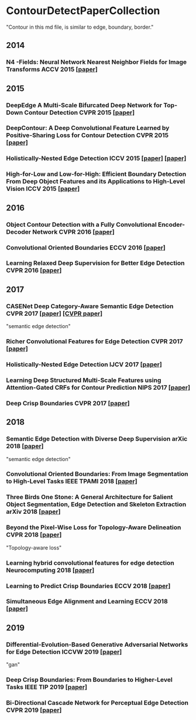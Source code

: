 # ContourDetectPaperCollection
"Contour in this md file, is similar to edge, boundary, border."

## 2014
### N4 -Fields: Neural Network Nearest Neighbor Fields for Image Transforms ACCV 2015 [[paper]](https://link.springer.com/chapter/10.1007/978-3-319-16808-1_36)

## 2015
### DeepEdge A Multi-Scale Bifurcated Deep Network for Top-Down Contour Detection CVPR 2015 [[paper]](http://openaccess.thecvf.com/content_cvpr_2015/html/Bertasius_DeepEdge_A_Multi-Scale_2015_CVPR_paper.html)
### DeepContour: A Deep Convolutional Feature Learned by Positive-Sharing Loss for Contour Detection CVPR 2015 [[paper]](http://openaccess.thecvf.com/content_cvpr_2015/html/Shen_DeepContour_A_Deep_2015_CVPR_paper.html)
### Holistically-Nested Edge Detection ICCV 2015 [[paper]](https://ieeexplore.ieee.org/document/7410521/) [[paper]]((http://openaccess.thecvf.com/content_iccv_2015/html/Xie_Holistically-Nested_Edge_Detection_ICCV_2015_paper.html))
### High-for-Low and Low-for-High: Efficient Boundary Detection From Deep Object Features and its Applications to High-Level Vision ICCV 2015 [[paper]](http://openaccess.thecvf.com/content_iccv_2015/html/Bertasius_High-for-Low_and_Low-for-High_ICCV_2015_paper.html)

## 2016
### Object Contour Detection with a Fully Convolutional Encoder-Decoder Network CVPR 2016 [[paper]](http://www.cv-foundation.org/openaccess/content_cvpr_2016/html/Yang_Object_Contour_Detection_CVPR_2016_paper.html)
### Convolutional Oriented Boundaries ECCV 2016 [[paper]](https://link.springer.com/chapter/10.1007/978-3-319-46448-0_35)
### Learning Relaxed Deep Supervision for Better Edge Detection CVPR 2016 [[paper]](https://www.cv-foundation.org/openaccess/content_cvpr_2016/html/Liu_Learning_Relaxed_Deep_CVPR_2016_paper.html)

## 2017
### CASENet Deep Category-Aware Semantic Edge Detection CVPR 2017 [[paper]](https://arxiv.org/abs/1705.09759) [[CVPR paper]](http://openaccess.thecvf.com/content_cvpr_2017/html/Yu_CASENet_Deep_Category-Aware_CVPR_2017_paper.html)
"semantic edge detection"
### Richer Convolutional Features for Edge Detection CVPR 2017 [[paper]](http://openaccess.thecvf.com/content_cvpr_2017/html/Liu_Richer_Convolutional_Features_CVPR_2017_paper.html)
### Holistically-Nested Edge Detection IJCV 2017 [[paper]](https://link.springer.com/article/10.1007/s11263-017-1004-z)
### Learning Deep Structured Multi-Scale Features using Attention-Gated CRFs for Contour Prediction NIPS 2017 [[paper]](http://papers.nips.cc/paper/6985-learning-deep-structured-multi-scale-features-using-attention-gated-crfs-for-contour-prediction)
### Deep Crisp Boundaries CVPR 2017 [[paper]](http://openaccess.thecvf.com/content_cvpr_2017/html/Wang_Deep_Crisp_Boundaries_CVPR_2017_paper.html)

## 2018
### Semantic Edge Detection with Diverse Deep Supervision arXic 2018 [[paper]](https://arxiv.org/abs/1804.02864)
"semantic edge detection"
### Convolutional Oriented Boundaries: From Image Segmentation to High-Level Tasks IEEE TPAMI 2018 [[paper]](https://ieeexplore.ieee.org/document/7917294)
### Three Birds One Stone: A General Architecture for Salient Object Segmentation, Edge Detection and Skeleton Extraction arXiv 2018 [[paper]](https://arxiv.org/abs/1803.09860)
### Beyond the Pixel-Wise Loss for Topology-Aware Delineation CVPR 2018 [[paper]](http://openaccess.thecvf.com/content_cvpr_2018/html/Mosinska_Beyond_the_Pixel-Wise_CVPR_2018_paper.html)
"Topology-aware loss"
### Learning hybrid convolutional features for edge detection Neurocomputing 2018 [[paper]](https://www.sciencedirect.com/science/article/pii/S0925231218306738)
### Learning to Predict Crisp Boundaries ECCV 2018 [[paper]](http://openaccess.thecvf.com/content_ECCV_2018/html/Ruoxi_Deng_Learning_to_Predict_ECCV_2018_paper.html)
### Simultaneous Edge Alignment and Learning ECCV 2018 [[paper]](http://openaccess.thecvf.com/content_ECCV_2018/html/Zhiding_Yu_SEAL_A_Framework_ECCV_2018_paper.html)

## 2019
### Differential-Evolution-Based Generative Adversarial Networks for Edge Detection ICCVW 2019 [[paper]](http://openaccess.thecvf.com/content_ICCVW_2019/html/CEFRL/Zheng_Differential-Evolution-Based_Generative_Adversarial_Networks_for_Edge_Detection_ICCVW_2019_paper.html)
"gan"
### Deep Crisp Boundaries: From Boundaries to Higher-Level Tasks IEEE TIP 2019 [[paper]](https://ieeexplore.ieee.org/document/8485388)
### Bi-Directional Cascade Network for Perceptual Edge Detection CVPR 2019 [[paper]](http://openaccess.thecvf.com/content_CVPR_2019/html/He_Bi-Directional_Cascade_Network_for_Perceptual_Edge_Detection_CVPR_2019_paper.html)
